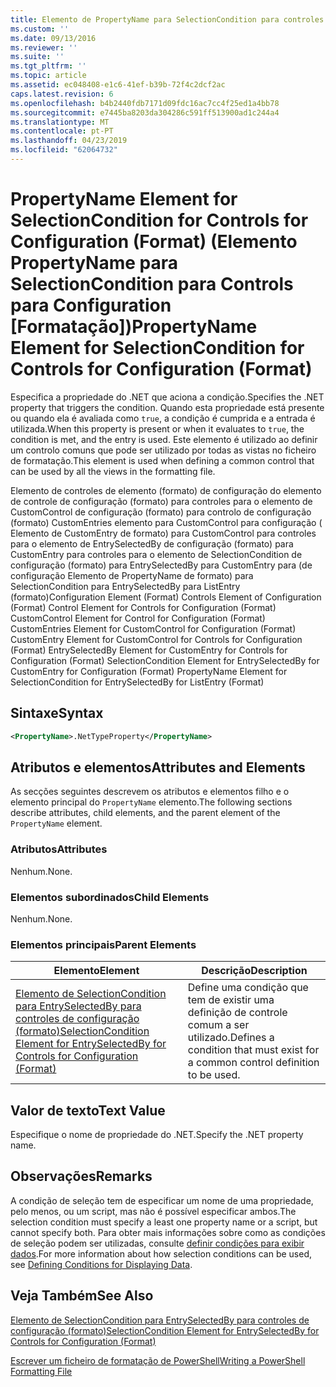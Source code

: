 ```yaml
---
title: Elemento de PropertyName para SelectionCondition para controles de configuração (formato) | Documentos da Microsoft
ms.custom: ''
ms.date: 09/13/2016
ms.reviewer: ''
ms.suite: ''
ms.tgt_pltfrm: ''
ms.topic: article
ms.assetid: ec048408-e1c6-41ef-b39b-72f4c2dcf2ac
caps.latest.revision: 6
ms.openlocfilehash: b4b2440fdb7171d09fdc16ac7cc4f25ed1a4bb78
ms.sourcegitcommit: e7445ba8203da304286c591ff513900ad1c244a4
ms.translationtype: MT
ms.contentlocale: pt-PT
ms.lasthandoff: 04/23/2019
ms.locfileid: "62064732"
---
```

# <a name="propertyname-element-for-selectioncondition-for-controls-for-configuration-format"></a><span data-ttu-id="9ba76-102">PropertyName Element for SelectionCondition for Controls for Configuration (Format) (Elemento PropertyName para SelectionCondition para Controls para Configuration [Formatação])</span><span class="sxs-lookup"><span data-stu-id="9ba76-102">PropertyName Element for SelectionCondition for Controls for Configuration (Format)</span></span>

<span data-ttu-id="9ba76-103">Especifica a propriedade do .NET que aciona a condição.</span><span class="sxs-lookup"><span data-stu-id="9ba76-103">Specifies the .NET property that triggers the condition.</span></span> <span data-ttu-id="9ba76-104">Quando esta propriedade está presente ou quando ela é avaliada como `true`, a condição é cumprida e a entrada é utilizada.</span><span class="sxs-lookup"><span data-stu-id="9ba76-104">When this property is present or when it evaluates to `true`, the condition is met, and the entry is used.</span></span> <span data-ttu-id="9ba76-105">Este elemento é utilizado ao definir um controlo comuns que pode ser utilizado por todas as vistas no ficheiro de formatação.</span><span class="sxs-lookup"><span data-stu-id="9ba76-105">This element is used when defining a common control that can be used by all the views in the formatting file.</span></span>

<span data-ttu-id="9ba76-106">Elemento de controles de elemento (formato) de configuração do elemento de controle de configuração (formato) para controles para o elemento de CustomControl de configuração (formato) para controlo de configuração (formato) CustomEntries elemento para CustomControl para configuração ( Elemento de CustomEntry de formato) para CustomControl para controles para o elemento de EntrySelectedBy de configuração (formato) para CustomEntry para controles para o elemento de SelectionCondition de configuração (formato) para EntrySelectedBy para CustomEntry para (de configuração Elemento de PropertyName de formato) para SelectionCondition para EntrySelectedBy para ListEntry (formato)</span><span class="sxs-lookup"><span data-stu-id="9ba76-106">Configuration Element (Format) Controls Element of Configuration (Format) Control Element for Controls for Configuration (Format) CustomControl Element for Control for Configuration (Format) CustomEntries Element for CustomControl for Configuration (Format) CustomEntry Element for CustomControl for Controls for Configuration (Format) EntrySelectedBy Element for CustomEntry for Controls for Configuration (Format) SelectionCondition Element for EntrySelectedBy for CustomEntry for Configuration (Format) PropertyName Element for SelectionCondition for EntrySelectedBy for ListEntry (Format)</span></span>

## <a name="syntax"></a><span data-ttu-id="9ba76-107">Sintaxe</span><span class="sxs-lookup"><span data-stu-id="9ba76-107">Syntax</span></span>

```xml
<PropertyName>.NetTypeProperty</PropertyName>
```

## <a name="attributes-and-elements"></a><span data-ttu-id="9ba76-108">Atributos e elementos</span><span class="sxs-lookup"><span data-stu-id="9ba76-108">Attributes and Elements</span></span>

<span data-ttu-id="9ba76-109">As secções seguintes descrevem os atributos e elementos filho e o elemento principal do `PropertyName` elemento.</span><span class="sxs-lookup"><span data-stu-id="9ba76-109">The following sections describe attributes, child elements, and the parent element of the `PropertyName` element.</span></span>

### <a name="attributes"></a><span data-ttu-id="9ba76-110">Atributos</span><span class="sxs-lookup"><span data-stu-id="9ba76-110">Attributes</span></span>

<span data-ttu-id="9ba76-111">Nenhum.</span><span class="sxs-lookup"><span data-stu-id="9ba76-111">None.</span></span>

### <a name="child-elements"></a><span data-ttu-id="9ba76-112">Elementos subordinados</span><span class="sxs-lookup"><span data-stu-id="9ba76-112">Child Elements</span></span>

<span data-ttu-id="9ba76-113">Nenhum.</span><span class="sxs-lookup"><span data-stu-id="9ba76-113">None.</span></span>

### <a name="parent-elements"></a><span data-ttu-id="9ba76-114">Elementos principais</span><span class="sxs-lookup"><span data-stu-id="9ba76-114">Parent Elements</span></span>

|<span data-ttu-id="9ba76-115">Elemento</span><span class="sxs-lookup"><span data-stu-id="9ba76-115">Element</span></span>|<span data-ttu-id="9ba76-116">Descrição</span><span class="sxs-lookup"><span data-stu-id="9ba76-116">Description</span></span>|
|-------------|-----------------|
|[<span data-ttu-id="9ba76-117">Elemento de SelectionCondition para EntrySelectedBy para controles de configuração (formato)</span><span class="sxs-lookup"><span data-stu-id="9ba76-117">SelectionCondition Element for EntrySelectedBy for Controls for Configuration (Format)</span></span>](./selectioncondition-element-for-entryselectedby-for-controls-for-configuration-format.md)|<span data-ttu-id="9ba76-118">Define uma condição que tem de existir uma definição de controle comum a ser utilizado.</span><span class="sxs-lookup"><span data-stu-id="9ba76-118">Defines a condition that must exist for a common control definition to be used.</span></span>|

## <a name="text-value"></a><span data-ttu-id="9ba76-119">Valor de texto</span><span class="sxs-lookup"><span data-stu-id="9ba76-119">Text Value</span></span>

<span data-ttu-id="9ba76-120">Especifique o nome de propriedade do .NET.</span><span class="sxs-lookup"><span data-stu-id="9ba76-120">Specify the .NET property name.</span></span>

## <a name="remarks"></a><span data-ttu-id="9ba76-121">Observações</span><span class="sxs-lookup"><span data-stu-id="9ba76-121">Remarks</span></span>

<span data-ttu-id="9ba76-122">A condição de seleção tem de especificar um nome de uma propriedade, pelo menos, ou um script, mas não é possível especificar ambos.</span><span class="sxs-lookup"><span data-stu-id="9ba76-122">The selection condition must specify a least one property name or a script, but cannot specify both.</span></span> <span data-ttu-id="9ba76-123">Para obter mais informações sobre como as condições de seleção podem ser utilizadas, consulte [definir condições para exibir dados](./defining-conditions-for-displaying-data.md).</span><span class="sxs-lookup"><span data-stu-id="9ba76-123">For more information about how selection conditions can be used, see [Defining Conditions for Displaying Data](./defining-conditions-for-displaying-data.md).</span></span>

## <a name="see-also"></a><span data-ttu-id="9ba76-124">Veja Também</span><span class="sxs-lookup"><span data-stu-id="9ba76-124">See Also</span></span>

[<span data-ttu-id="9ba76-125">Elemento de SelectionCondition para EntrySelectedBy para controles de configuração (formato)</span><span class="sxs-lookup"><span data-stu-id="9ba76-125">SelectionCondition Element for EntrySelectedBy for Controls for Configuration (Format)</span></span>](./selectioncondition-element-for-entryselectedby-for-controls-for-configuration-format.md)

[<span data-ttu-id="9ba76-126">Escrever um ficheiro de formatação de PowerShell</span><span class="sxs-lookup"><span data-stu-id="9ba76-126">Writing a PowerShell Formatting File</span></span>](./writing-a-powershell-formatting-file.md)
